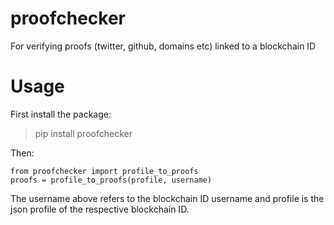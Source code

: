 # proofchecker
For verifying proofs (twitter, github, domains etc) linked to a blockchain ID

# Usage 

First install the package:

> pip install proofchecker

Then:
```
from proofchecker import profile_to_proofs
proofs = profile_to_proofs(profile, username)
```

The username above refers to the blockchain ID username and profile is the json profile of the respective blockchain ID.
